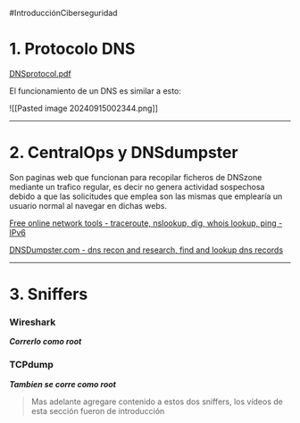 #IntroducciónCiberseguridad 
# 1. Protocolo DNS

[DNSprotocol.pdf](DNSprotocol.pdf)

El funcionamiento de un DNS es similar a esto:

![[Pasted image 20240915002344.png]]

---

# 2. CentralOps y DNSdumpster

Son paginas web que funcionan para recopilar ficheros de DNSzone mediante un trafico regular, es decir no genera actividad sospechosa debido a que las solicitudes que emplea son las mismas que emplearía un usuario normal al navegar en dichas webs.

[Free online network tools - traceroute, nslookup, dig, whois lookup, ping - IPv6](https://centralops.net/)

[DNSDumpster.com - dns recon and research, find and lookup dns records](https://dnsdumpster.com)

---

# 3. Sniffers

### Wireshark

_**Correrlo como root**_

### TCPdump

_**Tambien se corre como root**_

> Mas adelante agregare contenido a estos dos sniffers, los vídeos de esta sección fueron de introducción